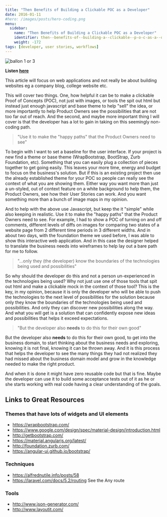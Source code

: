 ```yaml
---
title: "Then Benefits of Building a Clickable POC as a Developer"
date: 2016-01-11
#hero: /images/posts/hero-coding.png
menu:
  sidebar:
    name: "Then Benefits of Building a Clickable POC as a Developer"
    identifier: then--benefits-of--building-a--clickable--p-o-c-as-a--developer
    weight: -172
tags: [developer, user stories, workflows]
---
```


![ballon 1 or 3](https://dl.dropboxusercontent.com/s/p5at7k18vzmf7l6/balloon_and_monster_1_of_3.jpg?dl=0)

**Listen [here](http://www.readorlisten.com/4)**

This article will focus on web applications and not really be about building websites eg a company blog, college website etc. 

This will cover two things. One, how helpful it can be to make a clickable Proof of Concepts (POC), not just with images, or tools the spit out html but instead just enough javascript and base theme to help "sell" the idea, or more importantly to help Product Owners see the possibilities that are not too far out of reach. And the second, and maybe more important thing I will cover is that the developer has a lot to gain in taking on this seemingly non-coding path.

>"Use it to make the "happy paths" that the Product Owners need to see"

To begin with I want to set a baseline for the user interface. If your project is new find a theme or base theme (WrapBootstrap, BootStrap, Zurb Foundation, etc). Something that you can easily plug a collection of pieces together to get going easily. This leaves your more time, energy and budget to focus on the business's solution. But if this is an existing project then use the already established theme for your POC so people can really see the context of what you are showing them. Either way you want more than just a un-styled, out of context feature on a white background to help them, the Product Owners, see how their User Stories can work. And you want something more than a bunch of image maps in my opinion.

And to help with the above use Javascript, but keep the it "simple" while also keeping in realistic.  Use it to make the "happy paths" that the Product Owners need to see. For example, I had to show a POC of turning on and off comments, different levels of diffs on images for comparing two states of a website page from 2 different time periods in 3 different widths. And in about two days, with the foundation theme we used before, I was able to show this interactive web application. And in this case the designer helped to translate the business needs into wireframes to help lay out a bare path for me to follow.

>"...only they (the developer) know the boundaries of the technologies being used and possibilities"

So why should the developer do this and not a person un-experienced in the technologies being used?  Why not just use one of those tools that spit out html and make a clickable mock in the context of those tool? This is the key, in my opinion, because it is only the developer who will be able to push the technologies to the next level of possibilities for the solution because only they know the boundaries of the technologies being used and possibilities. And only they can discover new possibilities along the way. And what you will get is a solution that can confidently expose new ideas and possibilities that helps it exceed expectations.

>"But the developer also **needs** to do this for their own good"

But the developer also **needs** to do this for their own good, to get into the business domain, to start thinking about the business needs and exploring, knowing it is not final, knowing it can be thrown away. And it is this process that helps the developer to see the many things they had not realized they had missed about the business domain model and grow in the knowledge needed to make the right product.

And when it is done it might have zero reusable code but that is fine. Maybe the developer can use it to build some acceptance tests out of it as he or she starts working with real code having a clear understanding of the goals.


## Links to Great Resources

### Themes that have lots of widgets and UI elements

  * https://wrapbootstrap.com/
  * https://www.google.com/design/spec/material-design/introduction.html
  * http://getbootstrap.com/
  * https://material.angularjs.org/latest/
  * http://foundation.zurb.com/
  * https://angular-ui.github.io/bootstrap/

### Techniques 
   
  * https://alfrednutile.info/posts/58  
  * https://laravel.com/docs/5.2/routing See the Any route
	

### Tools
   * http://www.json-generator.com/
   * http://www.layoutit.com/
